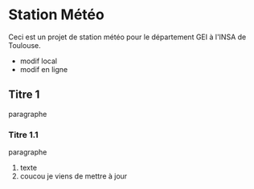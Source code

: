 # Station Météo
Ceci est un projet de station météo pour le département GEI à l'INSA de Toulouse.

- modif local
- modif en ligne

## Titre 1
paragraphe

### Titre 1.1
paragraphe

1. texte
2. coucou je viens de mettre à jour
